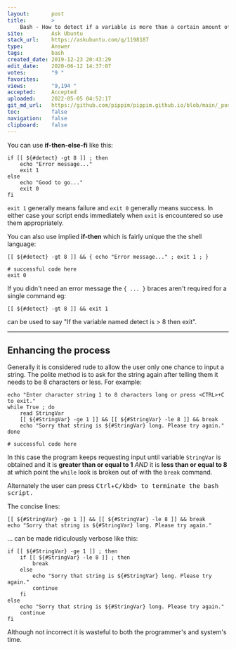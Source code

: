 ```yaml
---
layout:       post
title:        >
    Bash - How to detect if a variable is more than a certain amount of characters
site:         Ask Ubuntu
stack_url:    https://askubuntu.com/q/1198187
type:         Answer
tags:         bash
created_date: 2019-12-23 20:43:29
edit_date:    2020-06-12 14:37:07
votes:        "9 "
favorites:    
views:        "9,194 "
accepted:     Accepted
uploaded:     2022-05-05 04:52:17
git_md_url:   https://github.com/pippim/pippim.github.io/blob/main/_posts/2019/2019-12-23-Bash-How-to-detect-if-a-variable-is-more-than-a-certain-amount-of-characters.md
toc:          false
navigation:   false
clipboard:    false
---
```


You can use **if-then-else-fi** like this:

``` 
if [[ ${#detect} -gt 8 ]] ; then
    echo "Error message..."
    exit 1
else
    echo "Good to go..."
    exit 0
fi
```

`exit 1` generally means failure and `exit 0` generally means success. In either case your script ends immediately when `exit` is encountered so use them appropriately.

You can also use implied **if-then** which is fairly unique the the shell language:

``` 
[[ ${#detect} -gt 8 ]] && { echo "Error message..." ; exit 1 ; }

# successful code here
exit 0
```

If you didn't need an error message the `{ ... }` braces aren't required for a single command eg:

``` 
[[ ${#detect} -gt 8 ]] && exit 1
```

can be used to say "If the variable named detect is > 8 then exit".


----------

## Enhancing the process

Generally it is considered rude to allow the user only one chance to input a string. The polite method is to ask for the string again after telling them it needs to be 8 characters or less. For example:

``` 
echo "Enter character string 1 to 8 characters long or press <CTRL>+C to exit."
while True ; do
    read StringVar
    [[ ${#StringVar} -ge 1 ]] && [[ ${#StringVar} -le 8 ]] && break
    echo "Sorry that string is ${#StringVar} long. Please try again."
done

# successful code here

```

In this case the program keeps requesting input until variable `StringVar` is obtained and it is **greater than or equal to 1** *AND* it is **less than or equal to 8** at which point the `while` look is broken out of with the `break` command.

Alternately the user can press <kbd>Ctrl</kbd>+<kbd>C/kbd> to terminate the bash script.

The concise lines:

``` 
[[ ${#StringVar} -ge 1 ]] && [[ ${#StringVar} -le 8 ]] && break
echo "Sorry that string is ${#StringVar} long. Please try again."
```

... can be made ridiculously verbose like this:

``` 
if [[ ${#StringVar} -ge 1 ]] ; then
    if [[ ${#StringVar} -le 8 ]] ; then
        break
    else
        echo "Sorry that string is ${#StringVar} long. Please try again."
        continue
    fi
else
    echo "Sorry that string is ${#StringVar} long. Please try again."
    continue
fi
```

Although not incorrect it is wasteful to both the programmer's and system's time.
